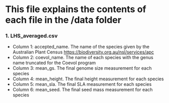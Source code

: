 # This file explains the contents of each file in the /data folder

### 1. LHS_averaged.csv

- Column 1: accepted_name. The name of the species given by the Australian Plant Census https://biodiversity.org.au/nsl/services/apc
- Column 2: coevol_name. The name of each species with the genus name truncated for the Coevol program
- Column 3: mean_gs. The final genome size measurement for each species
- Column 4: mean_height. The final height measurement for each species
- Column 5: mean_sla. The final SLA measurement for each species
- Column 6: mean_seed. The final seed mass measurement for each species
